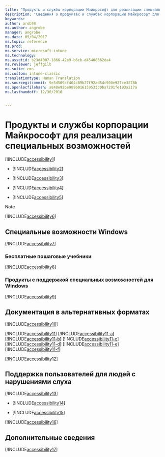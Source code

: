 ```yaml
---
title: "Продукты и службы корпорации Майкрософт для реализации специальных возможностей | Документы Майкрософт"
description: "Сведения о продуктах и службах корпорации Майкрософт для реализации специальных возможностей."
keywords: 
author: arob98
ms.author: angrobe
manager: angrobe
ms.date: 05/04/2017
ms.topic: reference
ms.prod: 
ms.service: microsoft-intune
ms.technology: 
ms.assetid: b23d4007-1866-42e9-b6cb-d45408562da4
ms.reviewer: jeffgilb
ms.suite: ems
ms.custom: intune-classic
translationtype: Human Translation
ms.sourcegitcommit: 9e3d509cf404c89b27f92ad54c900e927ce3878b
ms.openlocfilehash: a848e92be9896016159533c0ba7291fe193a217a
ms.lasthandoff: 12/30/2016


---
```


# <a name="accessibility-products-and-services-from-microsoft"></a>Продукты и службы корпорации Майкрософт для реализации специальных возможностей
[!INCLUDE[accessibility1](./includes/accessibility1_md.md)]

-   [!INCLUDE[accessibility2](./includes/accessibility2_md.md)]

-   [!INCLUDE[accessibility3](./includes/accessibility3_md.md)]

-   [!INCLUDE[accessibility4](./includes/accessibility4_md.md)]

-   [!INCLUDE[accessibility5](./includes/accessibility5_md.md)]

> [!NOTE]
> [!INCLUDE[accessibility6](./includes/accessibility6_md.md)]

## <a name="accessibility-features-of-windows"></a>Специальные возможности Windows
[!INCLUDE[accessibility7](./includes/accessibility7_md.md)]

### <a name="free-step-by-step-tutorials"></a>Бесплатные пошаговые учебники
[!INCLUDE[accessibility8](./includes/accessibility8_md.md)]

### <a name="assistive-technology-products-for-windows"></a>Продукты с поддержкой специальных возможностей для Windows
[!INCLUDE[accessibility9](./includes/accessibility9_md.md)]

## <a name="documentation-in-alternative-formats"></a>Документация в альтернативных форматах
[!INCLUDE[accessibility10](./includes/accessibility10_md.md)]

[!INCLUDE[accessibility11](./includes/accessibility11_md.md)]
[!INCLUDE[accessibility11-a](./includes/accessibility11-a_md.md)]
[!INCLUDE[accessibility11-b](./includes/accessibility11-b_md.md)]
[!INCLUDE[accessibility11-c](./includes/accessibility11-c_md.md)]
[!INCLUDE[accessibility11-d](./includes/accessibility11-d_md.md)]
[!INCLUDE[accessibility11-e](./includes/accessibility11-e_md.md)]
[!INCLUDE[accessibility11-f](./includes/accessibility11-f_md.md)]

[!INCLUDE[accessibility12](./includes/accessibility12_md.md)]

## <a name="customer-service-for-people-with-hearing-impairments"></a>Поддержка пользователей для людей с нарушениями слуха
[!INCLUDE[accessibility13](./includes/accessibility13_md.md)]

-   [!INCLUDE[accessibility14](./includes/accessibility14_md.md)]

-   [!INCLUDE[accessibility15](./includes/accessibility15_md.md)]

[!INCLUDE[accessibility16](./includes/accessibility16_md.md)]

## <a name="for-more-information"></a>Дополнительные сведения
[!INCLUDE[accessibility17](./includes/accessibility17_md.md)]

